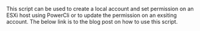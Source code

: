 This script can be used to create a local account and set permission on an ESXi host using PowerCli or to update the permission on an exsiting account. 
The below link is to the blog post on how to use this script.
